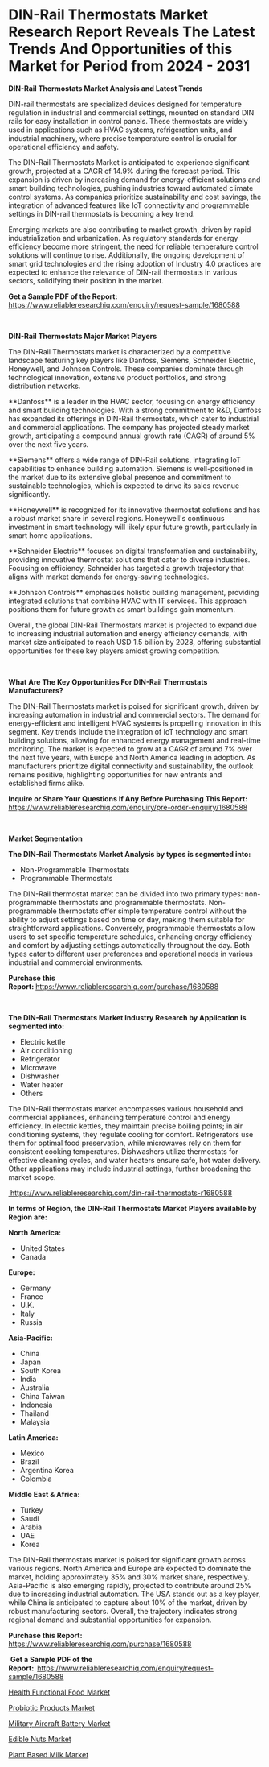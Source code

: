 <p><h1>DIN-Rail Thermostats Market Research Report Reveals The Latest Trends And Opportunities of this Market for Period from 2024 - 2031</h1></p><p><strong>DIN-Rail Thermostats Market Analysis and Latest Trends</strong></p>
<p><p>DIN-rail thermostats are specialized devices designed for temperature regulation in industrial and commercial settings, mounted on standard DIN rails for easy installation in control panels. These thermostats are widely used in applications such as HVAC systems, refrigeration units, and industrial machinery, where precise temperature control is crucial for operational efficiency and safety.</p><p>The DIN-Rail Thermostats Market is anticipated to experience significant growth, projected at a CAGR of 14.9% during the forecast period. This expansion is driven by increasing demand for energy-efficient solutions and smart building technologies, pushing industries toward automated climate control systems. As companies prioritize sustainability and cost savings, the integration of advanced features like IoT connectivity and programmable settings in DIN-rail thermostats is becoming a key trend.</p><p>Emerging markets are also contributing to market growth, driven by rapid industrialization and urbanization. As regulatory standards for energy efficiency become more stringent, the need for reliable temperature control solutions will continue to rise. Additionally, the ongoing development of smart grid technologies and the rising adoption of Industry 4.0 practices are expected to enhance the relevance of DIN-rail thermostats in various sectors, solidifying their position in the market.</p></p>
<p><strong>Get a Sample PDF of the Report:&nbsp;</strong> <a href="https://www.reliableresearchiq.com/enquiry/request-sample/1680588?utm_campaign=1847&utm_medium=2&utm_source=Github&utm_content=ia&utm_term=16122024&utm_id=din-rail-thermostats">https://www.reliableresearchiq.com/enquiry/request-sample/1680588</a></p>
<p>&nbsp;</p>
<p><strong>DIN-Rail Thermostats Major Market Players</strong></p>
<p><p>The DIN-Rail Thermostats market is characterized by a competitive landscape featuring key players like Danfoss, Siemens, Schneider Electric, Honeywell, and Johnson Controls. These companies dominate through technological innovation, extensive product portfolios, and strong distribution networks.</p><p>**Danfoss** is a leader in the HVAC sector, focusing on energy efficiency and smart building technologies. With a strong commitment to R&D, Danfoss has expanded its offerings in DIN-Rail thermostats, which cater to industrial and commercial applications. The company has projected steady market growth, anticipating a compound annual growth rate (CAGR) of around 5% over the next five years.</p><p>**Siemens** offers a wide range of DIN-Rail solutions, integrating IoT capabilities to enhance building automation. Siemens is well-positioned in the market due to its extensive global presence and commitment to sustainable technologies, which is expected to drive its sales revenue significantly.</p><p>**Honeywell** is recognized for its innovative thermostat solutions and has a robust market share in several regions. Honeywell's continuous investment in smart technology will likely spur future growth, particularly in smart home applications.</p><p>**Schneider Electric** focuses on digital transformation and sustainability, providing innovative thermostat solutions that cater to diverse industries. Focusing on efficiency, Schneider has targeted a growth trajectory that aligns with market demands for energy-saving technologies.</p><p>**Johnson Controls** emphasizes holistic building management, providing integrated solutions that combine HVAC with IT services. This approach positions them for future growth as smart buildings gain momentum.</p><p>Overall, the global DIN-Rail Thermostats market is projected to expand due to increasing industrial automation and energy efficiency demands, with market size anticipated to reach USD 1.5 billion by 2028, offering substantial opportunities for these key players amidst growing competition.</p></p>
<p>&nbsp;</p>
<p><strong>What Are The Key Opportunities For DIN-Rail Thermostats Manufacturers?</strong></p>
<p><p>The DIN-Rail Thermostats market is poised for significant growth, driven by increasing automation in industrial and commercial sectors. The demand for energy-efficient and intelligent HVAC systems is propelling innovation in this segment. Key trends include the integration of IoT technology and smart building solutions, allowing for enhanced energy management and real-time monitoring. The market is expected to grow at a CAGR of around 7% over the next five years, with Europe and North America leading in adoption. As manufacturers prioritize digital connectivity and sustainability, the outlook remains positive, highlighting opportunities for new entrants and established firms alike.</p></p>
<p><strong>Inquire or Share Your Questions If Any Before Purchasing This Report:</strong> <a href="https://www.reliableresearchiq.com/enquiry/pre-order-enquiry/1680588?utm_campaign=1847&utm_medium=2&utm_source=Github&utm_content=ia&utm_term=16122024&utm_id=din-rail-thermostats">https://www.reliableresearchiq.com/enquiry/pre-order-enquiry/1680588</a></p>
<p>&nbsp;</p>
<p><strong>Market Segmentation</strong></p>
<p><strong>The DIN-Rail Thermostats Market Analysis by types is segmented into:</strong></p>
<p><ul><li>Non-Programmable Thermostats</li><li>Programmable Thermostats</li></ul></p>
<p><p>The DIN-Rail thermostat market can be divided into two primary types: non-programmable thermostats and programmable thermostats. Non-programmable thermostats offer simple temperature control without the ability to adjust settings based on time or day, making them suitable for straightforward applications. Conversely, programmable thermostats allow users to set specific temperature schedules, enhancing energy efficiency and comfort by adjusting settings automatically throughout the day. Both types cater to different user preferences and operational needs in various industrial and commercial environments.</p></p>
<p><strong>Purchase this Report:&nbsp;</strong><a href="https://www.reliableresearchiq.com/purchase/1680588?utm_campaign=1847&utm_medium=2&utm_source=Github&utm_content=ia&utm_term=16122024&utm_id=din-rail-thermostats">https://www.reliableresearchiq.com/purchase/1680588</a></p>
<p>&nbsp;</p>
<p><strong>The DIN-Rail Thermostats Market Industry Research by Application is segmented into:</strong></p>
<p><ul><li>Electric kettle</li><li>Air conditioning</li><li>Refrigerator</li><li>Microwave</li><li>Dishwasher</li><li>Water heater</li><li>Others</li></ul></p>
<p><p>The DIN-Rail thermostats market encompasses various household and commercial appliances, enhancing temperature control and energy efficiency. In electric kettles, they maintain precise boiling points; in air conditioning systems, they regulate cooling for comfort. Refrigerators use them for optimal food preservation, while microwaves rely on them for consistent cooking temperatures. Dishwashers utilize thermostats for effective cleaning cycles, and water heaters ensure safe, hot water delivery. Other applications may include industrial settings, further broadening the market scope.</p></p>
<p><a href="https://www.reliableresearchiq.com/din-rail-thermostats-r1680588?utm_campaign=1847&utm_medium=2&utm_source=Github&utm_content=ia&utm_term=16122024&utm_id=din-rail-thermostats">&nbsp;https://www.reliableresearchiq.com/din-rail-thermostats-r1680588</a></p>
<p><strong>In terms of Region, the DIN-Rail Thermostats Market Players available by Region are:</strong></p>
<p>
    <p> <strong> North America: </strong>
        <ul>
            <li>United States</li>
            <li>Canada</li>
        </ul>
        </p> 
    <p> <strong> Europe: </strong>
        <ul>
            <li>Germany</li>
            <li>France</li>
            <li>U.K.</li>
            <li>Italy</li>
            <li>Russia</li>
        </ul>
        </p> 
    <p> <strong> Asia-Pacific: </strong>
        <ul>
            <li>China</li>
            <li>Japan</li>
            <li>South Korea</li>
            <li>India</li>
            <li>Australia</li>
            <li>China Taiwan</li>
            <li>Indonesia</li>
            <li>Thailand</li>
            <li>Malaysia</li>
        </ul>
        </p> 
    <p> <strong> Latin America: </strong>
        <ul>
            <li>Mexico</li>
            <li>Brazil</li>
            <li>Argentina Korea</li>
            <li>Colombia</li>
        </ul>
        </p> 
    <p> <strong> Middle East & Africa: </strong>
        <ul>
            <li>Turkey</li>
            <li>Saudi</li>
            <li>Arabia</li>
            <li>UAE</li>
            <li>Korea</li>
        </ul>
    </p>
    </p>
<p><p>The DIN-Rail thermostats market is poised for significant growth across various regions. North America and Europe are expected to dominate the market, holding approximately 35% and 30% market share, respectively. Asia-Pacific is also emerging rapidly, projected to contribute around 25% due to increasing industrial automation. The USA stands out as a key player, while China is anticipated to capture about 10% of the market, driven by robust manufacturing sectors. Overall, the trajectory indicates strong regional demand and substantial opportunities for expansion.</p></p>
<p><strong>Purchase this Report: </strong><a href="https://www.reliableresearchiq.com/purchase/1680588?utm_campaign=1847&utm_medium=2&utm_source=Github&utm_content=ia&utm_term=16122024&utm_id=din-rail-thermostats">https://www.reliableresearchiq.com/purchase/1680588</a></p>
<p>&nbsp;<strong>Get a Sample PDF of the Report:&nbsp;&nbsp;</strong><a href="https://www.reliableresearchiq.com/enquiry/request-sample/1680588?utm_campaign=1847&utm_medium=2&utm_source=Github&utm_content=ia&utm_term=16122024&utm_id=din-rail-thermostats">https://www.reliableresearchiq.com/enquiry/request-sample/1680588</a></p>
<p><strong></strong></p>
<p><p><a href="https://www.linkedin.com/pulse/navigating-health-functional-food-market-expert-analysis-ljspe?utm_campaign=1847&utm_medium=2&utm_source=Github&utm_content=ia&utm_term=16122024&utm_id=din-rail-thermostats">Health Functional Food Market</a></p><p><a href="https://www.linkedin.com/pulse/positive-growth-outlook-global-probiotic-products-market-fpm2e?utm_campaign=1847&utm_medium=2&utm_source=Github&utm_content=ia&utm_term=16122024&utm_id=din-rail-thermostats">Probiotic Products Market</a></p><p><a href="https://www.linkedin.com/pulse/comprehensive-review-military-aircraft-battery-market-size-aelcc?utm_campaign=1847&utm_medium=2&utm_source=Github&utm_content=ia&utm_term=16122024&utm_id=din-rail-thermostats">Military Aircraft Battery Market</a></p><p><a href="https://www.linkedin.com/pulse/key-trends-revenue-potential-global-edible-nuts-market-4ahme?utm_campaign=1847&utm_medium=2&utm_source=Github&utm_content=ia&utm_term=16122024&utm_id=din-rail-thermostats">Edible Nuts Market</a></p><p><a href="https://www.linkedin.com/pulse/plant-based-milk-market-ecosystem-competitive-landscape-strategic-zcc2e?utm_campaign=1847&utm_medium=2&utm_source=Github&utm_content=ia&utm_term=16122024&utm_id=din-rail-thermostats">Plant Based Milk Market</a></p></p>